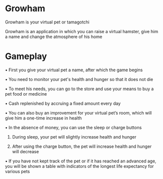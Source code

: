# Growham
Growham is your virtual pet or tamagotchi

Growham is an application in which you can raise a virtual hamster, give him a name and change the atmosphere of his home

# Gameplay
• First you give your virtual pet a name, after which the game begins

• You need to monitor your pet's health and hunger so that it does not die

• To meet his needs, you can go to the store and use your means to buy a pet food or medicine

• Cash replenished by accruing a fixed amount every day

• You can also buy an improvement for your virtual pet’s room, which will give him a one-time increase in health

• In the absence of money, you can use the sleep or charge buttons

  1) During sleep, your pet will slightly increase health and hunger
  
  2) After using the charge button, the pet will increase health and hunger will decrease
  
• If you have not kept track of the pet or if it has reached an advanced age, you will be shown a table with indicators of the longest life expectancy for various pets
